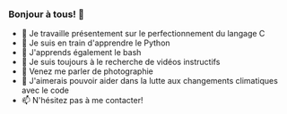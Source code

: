 ### Bonjour à tous! 👋

- 🔭 Je travaille présentement sur le perfectionnement du langage C
- 🌱 Je suis en train d'apprendre le Python
- 🌱 J'apprends également le bash
- 🤔 Je suis toujours à le recherche de vidéos instructifs 
- 💬 Venez me parler de photographie
- 💬 J'aimerais pouvoir aider dans la lutte aux changements climatiques avec le code
- 📫 N'hésitez pas à me contacter!

